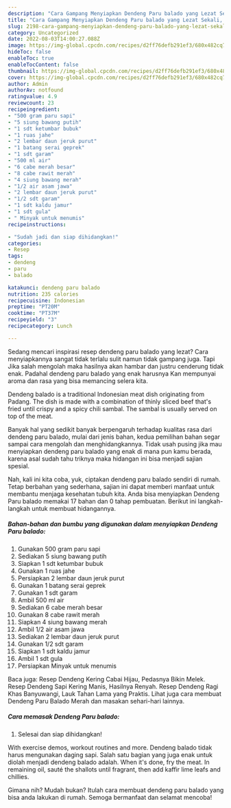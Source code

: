 ```yaml
---
description: "Cara Gampang Menyiapkan Dendeng Paru balado yang Lezat Sekali, Buat Buka Puasa Menggugah Selera"
title: "Cara Gampang Menyiapkan Dendeng Paru balado yang Lezat Sekali, Buat Buka Puasa Menggugah Selera"
slug: 2198-cara-gampang-menyiapkan-dendeng-paru-balado-yang-lezat-sekali-buat-buka-puasa-menggugah-selera
category: Uncategorized
date: 2022-08-03T14:00:27.088Z
image: https://img-global.cpcdn.com/recipes/d2ff76defb291ef3/680x482cq70/dendeng-paru-balado-foto-resep-utama.jpg
hideToc: false
enableToc: true
enableTocContent: false
thumbnail: https://img-global.cpcdn.com/recipes/d2ff76defb291ef3/680x482cq70/dendeng-paru-balado-foto-resep-utama.jpg
cover: https://img-global.cpcdn.com/recipes/d2ff76defb291ef3/680x482cq70/dendeng-paru-balado-foto-resep-utama.jpg
author: Admin
authorAv: notfound
ratingvalue: 4.9
reviewcount: 23
recipeingredient:
- "500 gram paru sapi"
- "5 siung bawang putih"
- "1 sdt ketumbar bubuk"
- "1 ruas jahe"
- "2 lembar daun jeruk purut"
- "1 batang serai geprek"
- "1 sdt garam"
- "500 ml air"
- "6 cabe merah besar"
- "8 cabe rawit merah"
- "4 siung bawang merah"
- "1/2 air asam jawa"
- "2 lembar daun jeruk purut"
- "1/2 sdt garam"
- "1 sdt kaldu jamur"
- "1 sdt gula"
- " Minyak untuk menumis"
recipeinstructions:

- "Sudah jadi dan siap dihidangkan!"
categories:
- Resep
tags:
- dendeng
- paru
- balado

katakunci: dendeng paru balado 
nutrition: 235 calories
recipecuisine: Indonesian
preptime: "PT20M"
cooktime: "PT37M"
recipeyield: "3"
recipecategory: Lunch

---
```



Sedang mencari inspirasi resep dendeng paru balado yang lezat? Cara menyiapkannya sangat tidak terlalu sulit namun tidak gampang juga. Tapi Jika salah mengolah maka hasilnya akan hambar dan justru cenderung tidak enak. Padahal dendeng paru balado yang enak harusnya Kan mempunyai aroma dan rasa yang bisa memancing selera kita.


Dendeng balado is a traditional Indonesian meat dish originating from Padang. The dish is made with a combination of thinly sliced beef that&#39;s fried until crispy and a spicy chili sambal. The sambal is usually served on top of the meat.

Banyak hal yang sedikit banyak berpengaruh terhadap kualitas rasa dari dendeng paru balado, mulai dari jenis bahan, kedua pemilihan bahan segar sampai cara mengolah dan menghidangkannya. Tidak usah pusing jika mau menyiapkan dendeng paru balado yang enak di mana pun kamu berada, karena asal sudah tahu triknya maka hidangan ini bisa menjadi sajian spesial.


Nah, kali ini kita coba, yuk, ciptakan dendeng paru balado sendiri di rumah. Tetap berbahan yang sederhana, sajian ini dapat memberi manfaat untuk membantu menjaga kesehatan tubuh kita. Anda bisa menyiapkan Dendeng Paru balado memakai 17 bahan dan 0 tahap pembuatan. Berikut ini langkah-langkah untuk membuat hidangannya.

<!--inarticleads1-->

##### Bahan-bahan dan bumbu yang digunakan dalam menyiapkan Dendeng Paru balado:

1. Gunakan 500 gram paru sapi
1. Sediakan 5 siung bawang putih
1. Siapkan 1 sdt ketumbar bubuk
1. Gunakan 1 ruas jahe
1. Persiapkan 2 lembar daun jeruk purut
1. Gunakan 1 batang serai geprek
1. Gunakan 1 sdt garam
1. Ambil 500 ml air
1. Sediakan 6 cabe merah besar
1. Gunakan 8 cabe rawit merah
1. Siapkan 4 siung bawang merah
1. Ambil 1/2 air asam jawa
1. Sediakan 2 lembar daun jeruk purut
1. Gunakan 1/2 sdt garam
1. Siapkan 1 sdt kaldu jamur
1. Ambil 1 sdt gula
1. Persiapkan  Minyak untuk menumis


Baca juga: Resep Dendeng Kering Cabai Hijau, Pedasnya Bikin Melek. Resep Dendeng Sapi Kering Manis, Hasilnya Renyah. Resep Dendeng Ragi Khas Banyuwangi, Lauk Tahan Lama yang Praktis. Lihat juga cara membuat Dendeng Paru Balado Merah dan masakan sehari-hari lainnya. 

<!--inarticleads2-->

##### Cara memasak Dendeng Paru balado:


1. Selesai dan siap dihidangkan!

With exercise demos, workout routines and more. Dendeng balado tidak harus mengunakan daging sapi. Salah satu bagian yang juga enak untuk diolah menjadi dendeng balado adalah. When it&#39;s done, fry the meat. In remaining oil, sauté the shallots until fragrant, then add kaffir lime leafs and chillies. 

Gimana nih? Mudah bukan? Itulah cara membuat dendeng paru balado yang bisa anda lakukan di rumah. Semoga bermanfaat dan selamat mencoba!
